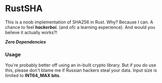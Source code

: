 # RustSHA
This is a noob implementation of SHA256 in Rust. Why? Because I can. A chance
to feel ***hackerboi.*** (and ofc a learning experience). And would you believe it
actually works?!

***Zero Dependencies***

### Usage
You're probably better off using an in-built crypto library. But if you do use this, please don't blame me
if Russian hackers steal your data. Input size is limited to **INT64_MAX bits**.
